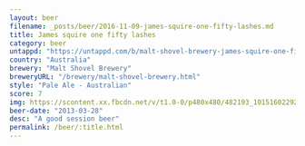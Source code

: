 ```yaml
---
layout: beer
filename: _posts/beer/2016-11-09-james-squire-one-fifty-lashes.md
title: James squire one fifty lashes
category: beer
untappd: "https://untappd.com/b/malt-shovel-brewery-james-squire-one-fifty-lashes-pale-ale/55904"
country: "Australia"
brewery: "Malt Shovel Brewery"
breweryURL: "/brewery/malt-shovel-brewery.html"
style: "Pale Ale - Australian"
score: 7
img: https://scontent.xx.fbcdn.net/v/t1.0-0/p480x480/482193_10151602292048745_375392297_n.jpg?_nc_cat=109&_nc_ht=scontent.xx&oh=bc441e16030da0acbc1ca63c88a4e7c2&oe=5D314DF4
beer-date: "2013-03-28"
desc: "A good session beer"
permalink: /beer/:title.html
---
```

